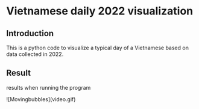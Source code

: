 <h1>Vietnamese daily 2022 visualization</h1>
<h2>Introduction</h2>
<p>This is a python code to visualize a typical day of a Vietnamese based on data collected in 2022.</p>
<h2>Result</h2>
<div>
  <p>results when running the program</p>
  ![Movingbubbles](video.gif)


</div>
